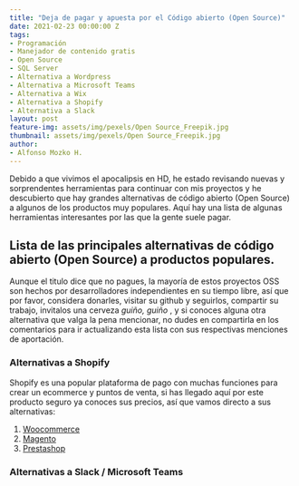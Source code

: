 ```yaml
---
title: "Deja de pagar y apuesta por el Código abierto (Open Source)"
date: 2021-02-23 00:00:00 Z
tags:
- Programación
- Manejador de contenido gratis
- Open Source
- SQL Server 
- Alternativa a Wordpress
- Alternativa a Microsoft Teams
- Alternativa a Wix
- Alternativa a Shopify
- Alternativa a Slack
layout: post
feature-img: assets/img/pexels/Open Source_Freepik.jpg
thumbnail: assets/img/pexels/Open Source_Freepik.jpg
author:
- Alfonso Mozko H.
---
```

Debido a que vivimos el apocalipsis en HD, he estado revisando nuevas y sorprendentes herramientas para continuar con mis proyectos y he descubierto que hay grandes alternativas de código abierto (Open Source) a algunos de los productos muy populares. Aquí hay una lista de algunas herramientas interesantes por las que la gente suele pagar.

## Lista de las principales alternativas de código abierto (Open Source) a productos populares.

Aunque el titulo dice que no pagues, la mayoría de estos proyectos OSS son hechos por desarrolladores independientes en su tiempo libre, así que por favor, considera donarles, visitar su github y seguirlos, compartir su trabajo, invitalos una cerveza *guiño, guiño* , y si conoces alguna otra alternativa que valga la pena mencionar, no dudes en compartirla en los comentarios para ir actualizando esta lista con sus respectivas menciones de aportación.

### Alternativas a Shopify
Shopify es una popular plataforma de pago con muchas funciones para crear un ecommerce y puntos de venta, si has llegado aquí por este producto seguro ya conoces sus precios, así que vamos directo a sus alternativas: 

1. [Woocommerce](https://woocommerce.com/)
2. [Magento](https://magento.com/)
3. [Prestashop](https://www.prestashop.com/en)

### Alternativas a Slack / Microsoft Teams
